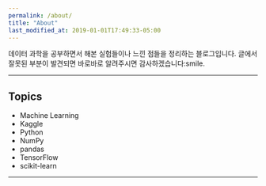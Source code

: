 ```yaml
---
permalink: /about/
title: "About"
last_modified_at: 2019-01-01T17:49:33-05:00
---
```


 데이터 과학을 공부하면서 해본 실험들이나 느낀 점들을 정리하는 블로그입니다. 글에서 잘못된 부분이 발견되면 바로바로 알려주시면 감사하겠습니다:smile. 

---

## Topics

- Machine Learning
- Kaggle
- Python
- NumPy
- pandas
- TensorFlow
- scikit-learn

---